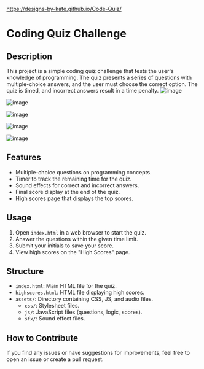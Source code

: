 https://designs-by-kate.github.io/Code-Quiz/

# Coding Quiz Challenge

## Description

This project is a simple coding quiz challenge that tests the user's knowledge of programming. The quiz presents a series of questions with multiple-choice answers, and the user must choose the correct option. The quiz is timed, and incorrect answers result in a time penalty.
![image](https://github.com/designs-by-kate/Code-Quiz/assets/146155569/58d1da33-06c4-4ba1-904c-8a3e3fab0924)

![image](https://github.com/designs-by-kate/Code-Quiz/assets/146155569/41f8f23d-0c65-4921-a267-d75d16ce3bb9)

![image](https://github.com/designs-by-kate/Code-Quiz/assets/146155569/302e2d6b-84e8-4709-b3a1-398aa71f23d3)

![image](https://github.com/designs-by-kate/Code-Quiz/assets/146155569/e6abf1ae-3f7e-4ab5-b026-9fa496941d92)

![image](https://github.com/designs-by-kate/Code-Quiz/assets/146155569/240f0737-2326-495c-a164-6617800fde7d)


## Features

- Multiple-choice questions on programming concepts.
- Timer to track the remaining time for the quiz.
- Sound effects for correct and incorrect answers.
- Final score display at the end of the quiz.
- High scores page that displays the top scores.

## Usage

1. Open `index.html` in a web browser to start the quiz.
2. Answer the questions within the given time limit.
3. Submit your initials to save your score.
4. View high scores on the "High Scores" page.

## Structure

- `index.html`: Main HTML file for the quiz.
- `highscores.html`: HTML file displaying high scores.
- `assets/`: Directory containing CSS, JS, and audio files.
  - `css/`: Stylesheet files.
  - `js/`: JavaScript files (questions, logic, scores).
  - `sfx/`: Sound effect files.

## How to Contribute

If you find any issues or have suggestions for improvements, feel free to open an issue or create a pull request.
